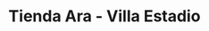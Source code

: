 ---
title: "Tienda Ara - Villa Estadio"
url: /soledad-colombia/tienda-ara-villa-estadio/
shop: Supermarkt
---